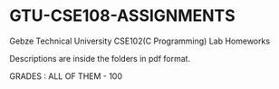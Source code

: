 # GTU-CSE108-ASSIGNMENTS

Gebze Technical University CSE102(C Programming) Lab Homeworks

Descriptions are inside the folders in pdf format.

GRADES : ALL OF THEM - 100
